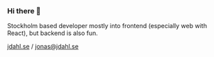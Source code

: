 ### Hi there 👋

Stockholm based developer mostly into frontend (especially web with React), but backend is also fun.

[jdahl.se](https://jdahl.se) / jonas@jdahl.se
